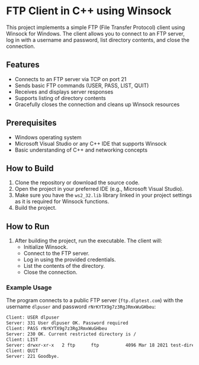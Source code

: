 # FTP Client in C++ using Winsock

This project implements a simple FTP (File Transfer Protocol) client using Winsock for Windows. The client allows you to connect to an FTP server, log in with a username and password, list directory contents, and close the connection.

## Features

- Connects to an FTP server via TCP on port 21
- Sends basic FTP commands (USER, PASS, LIST, QUIT)
- Receives and displays server responses
- Supports listing of directory contents
- Gracefully closes the connection and cleans up Winsock resources

## Prerequisites

- Windows operating system
- Microsoft Visual Studio or any C++ IDE that supports Winsock
- Basic understanding of C++ and networking concepts

## How to Build

1. Clone the repository or download the source code.
2. Open the project in your preferred IDE (e.g., Microsoft Visual Studio).
3. Make sure you have the `ws2_32.lib` library linked in your project settings as it is required for Winsock functions.
4. Build the project.

## How to Run

1. After building the project, run the executable. The client will:
   - Initialize Winsock.
   - Connect to the FTP server.
   - Log in using the provided credentials.
   - List the contents of the directory.
   - Close the connection.

### Example Usage

The program connects to a public FTP server (`ftp.dlptest.com`) with the username `dlpuser` and password `rNrKYTX9g7z3RgJRmxWuGHbeu`:

```bash
Client: USER dlpuser
Server: 331 User dlpuser OK. Password required
Client: PASS rNrKYTX9g7z3RgJRmxWuGHbeu
Server: 230 OK. Current restricted directory is /
Client: LIST
Server: drwxr-xr-x   2 ftp      ftp          4096 Mar 18 2021 test-directory
Client: QUIT
Server: 221 Goodbye.
